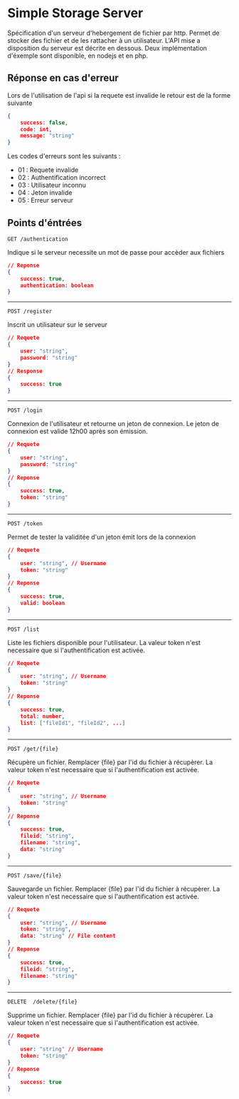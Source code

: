 

# Simple Storage Server

Spécification d'un serveur d'hebergement de fichier par http. Permet de stocker des fichier et de les rattacher à un utilisateur. L'API mise a disposition du serveur est décrite en dessous. Deux implémentation d'éxemple sont disponible, en nodejs et en php.

## Réponse en cas d'erreur

Lors de l'utilisation de l'api si la requete est invalide le retour est de la forme suivante

```json
{
    success: false,
    code: int,
    message: "string"
}
```

Les codes d'erreurs sont les suivants :

- 01 : Requete invalide
- 02 : Authentification incorrect
- 03 : Utilisateur inconnu
- 04 : Jeton invalide
- 05 : Erreur serveur

## Points d'éntrées 

`GET /authentication`

Indique si le serveur necessite un mot de passe pour accèder aux fichiers

```json
// Reponse
{
    success: true,
    authentication: boolean
}
```

------

`POST /register`

Inscrit un utilisateur sur le serveur

```json
// Requete
{
    user: "string",
    password: "string"
}
// Response
{
    success: true
}
```



------

`POST /login`

Connexion de l'utilisateur et retourne un jeton de connexion. Le jeton de connexion est valide 12h00 après son émission.

```json
// Requete
{
    user: "string",
    password: "string"
}
// Reponse
{
    success: true,
    token: "string"
}
```

------

`POST /token`

Permet de tester la validitée d'un jeton émit lors de la connexion

```json
// Requete
{
    user: "string", // Username
    token: "string"
}
// Reponse
{
    success: true,
    valid: boolean
}
```



------

`POST /list`

Liste les fichiers disponible pour l'utilisateur. La valeur token n'est necessaire que si l'authentification est activée.

```json
// Requete
{
    user: "string", // Username
    token: "string"
}
// Reponse
{
    success: true,
    total: number,
    list: ["fileId1", "fileId2", ...]
}
```

------

`POST /get/{file}`

Récupère un fichier. Remplacer {file} par l'id du fichier à récupèrer. La valeur token n'est necessaire que si l'authentification est activée.

```json
// Requete
{
    user: "string", // Username
    token: "string"
}
// Reponse
{
    success: true,
    fileid: "string",
    filename: "string",
    data: "string"
}
```

------

`POST /save/{file}`

Sauvegarde un fichier. Remplacer {file} par l'id du fichier à récupèrer. La valeur token n'est necessaire que si l'authentification est activée.

```json
// Requete
{
    user: "string", // Username
    token: "string",
    data: "string" // File content
}
// Reponse
{
    success: true,
    fileid: "string",
    filename: "string"
}
```

------

`DELETE  /delete/{file}`

Supprime un fichier. Remplacer {file} par l'id du fichier à récupèrer. La valeur token n'est necessaire que si l'authentification est activée.

```json
// Requete
{
    user: "string" // Username
    token: "string"
}
// Reponse
{
    success: true
}
```

